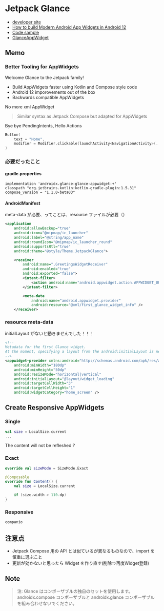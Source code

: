 # Jetpack Glance
- [developer site](https://developer.android.com/jetpack/androidx/releases/glance?hl=ja)
- [How to build Modern Android App Widgets in Android 12](https://www.youtube.com/watch?v=15Q7xqxBGG0&ab_channel=AndroidDevelopers)
- [Code sample](https://github.com/android/user-interface-samples/tree/glance/AppWidget/glance-widget)
- [GlanceAppWidget](https://developer.android.com/reference/kotlin/androidx/glance/appwidget/GlanceAppWidget)

## Memo

### Better Tooling for AppWidgets
Welcome Glance to the Jetpack family!

- Build AppWidgets faster using Kotlin and Compose style code
- Android 12 imporovements out of the box
- Backwards compatible AppWidgets

No more xml AppWidget

> Similar syntax as Jetpack Compose but adapted for AppWidgets

Bye bye PendingIntents, Hello Actions


``` kotlin
Button(
    text = "Home",
    modifier = Modifier.clickable(launchActivity<NavigationActivity>(...))
)
```

### 必要だったこと

#### gradle.properties
``` 
implementation 'androidx.glance:glance-appwidget:+'
classpath "org.jetbrains.kotlin:kotlin-gradle-plugin:1.5.31"
compose_version = "1.1.0-beta03"
```

#### AndroidManifest
meta-data が必要、ってことは、resource ファイルが必要（）

``` xml
<application
    android:allowBackup="true"
    android:icon="@mipmap/ic_launcher"
    android:label="@string/app_name"
    android:roundIcon="@mipmap/ic_launcher_round"
    android:supportsRtl="true"
    android:theme="@style/Theme.JetpackGlance">

    <receiver
        android:name=".GreetingsWidgetReceiver"
        android:enabled="true"
        android:exported="false">
        <intent-filter>
            <action android:name="android.appwidget.action.APPWIDGET_UPDATE" />
        </intent-filter>

        <meta-data
            android:name="android.appwidget.provider"
            android:resource="@xml/first_glance_widget_info" />
    </receiver>
```

### resource meta-data
initialLayout がないと動きませんでした！！！

```xml
<!--
Metadata for the first Glance widget.
At the moment, specifying a layout from the android:initialLayout is needed.
-->
<appwidget-provider xmlns:android="http://schemas.android.com/apk/res/android"
    android:minWidth="180dp"
    android:minHeight="50dp"
    android:resizeMode="horizontal|vertical"
    android:initialLayout="@layout/widget_loading"
    android:targetCellWidth="3"
    android:targetCellHeight="1"
    android:widgetCategory="home_screen" />
```


## Create Responsive AppWidgets

### Single
``` kotlin
val size = LocalSize.current
...
```

The content will not be refleshed ?

### Exact
``` kotlin
override val sizeMode = SizeMode.Exact

@Composable
override fun Content() {
    val size = LocalSize.current

    if (size.width > 110.dp)
}
```

### Responsive
```
companio 
```



## 注意点
- Jetpack Compose 用の API とは似ているが異なるものなので、import を慎重に選ぶこと
- 更新が効かないと思ったら Widget を作り直す(削除⇨再度Widget登録)


## Note
> 注: Glance はコンポーザブルの独自のセットを使用します。androidx.compose コンポーザブルと androidx.glance コンポーザブルを組み合わせないでください。
